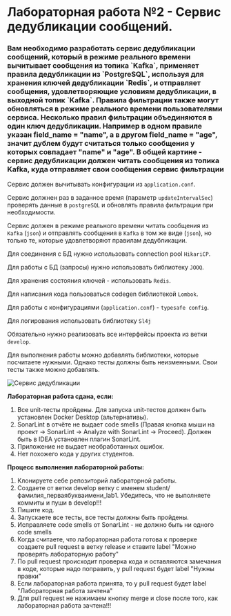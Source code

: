 <h1>Лабораторная работа №2 - Сервис дедубликации сообщений.</h1>

<h3>Вам необходимо разработать сервис дедубликации сообщений, который в режиме реального времени вычитывает сообщения из топика `Kafka`, 
применяет правила дедубликации из `PostgreSQL`, используя для хранения ключей дедубликации `Redis`, и отправляет сообщения, удовлетворяющие условиям дедубликации, в выходной топик `Kafka`.
Правила фильтрации также могут обновляться в режиме реального времени пользователями сервиса. Несколько правил фильтрации объединяются в один ключ дедубликации. Например в одном правиле указан field_name = "name", а в другом field_name = "age", 
значит дублем будут считаться только сообщения у которых совпадает "name" и "age". В общей картине - сервис дедубликации должен читать сообщения из топика Kafka, куда отправляет свои сообщения сервис фильтрации</h3>

Сервис должен вычитывать конфигурации из `application.conf`.

Сервис должнен раз в заданное время (параметр `updateIntervalSec`) проверять данные в `postgreSQL` и обновлять правила фильтрации при необходимости.

Сервис должен в режиме реального времени читать сообщения из `Kafka` (`json`) и отправлять сообщения в `Kafka` в том же виде (`json`), но только те, которые удовлетворяют правилам дедубликации.

Для соединения с БД нужно использовать connection pool `HikariCP`.

Для работы с БД (запросы) нужно использовать библиотеку `JOOQ`.

Для хранения состояния ключей - использовать `Redis`.

Для написания кода пользоваться codegen библиотекой `Lombok`.

Для работы с конфигурациями (`application.conf`) - `typesafe config`.

Для логирования использовать библиотеку `Sl4j`

Обязательно нужно реализовать все интерфейсы проекта из ветки `develop`.

Для выполнения работы можно добавлять библиотеки, которые посчитаете нужными. Однако тесты должны быть неизменными. Свои тесты также можно добавлять.

![Сервис дедубликации](https://user-images.githubusercontent.com/3996014/233505915-7b3bb434-93b0-4df5-9e0f-82935aee99f4.png)


**Лабораторная работа сдана, если:**
1. Все unit-тесты пройдены. Для запуска unit-тестов должен быть установлен Docker Desktop (альтернативы).
2. SonarLint в отчёте не выдает code smells (Правая кнопка мыши на проект -> SonarLint -> Analyze with SonarLint -> Proceed). Должен быть в IDEA установлен плагин SonarLint.
3. Приложение не выдает необработанных ошибок.
4. Нет похожего кода у других студентов.

**Процесс выполнения лабораторной работы:**
1. Клонируете себе репозиторий лабораторной работы. 
2. Создаете от ветки develop ветку с именем student/фамилия_перваябукваимени_lab1. Убедитесь, что не выполняете коммиты и пуши в develop!!!
3. Пишите код.
4. Запускаете все тесты, все тесты должны быть пройдены.
5. Исправляете code smells от SonarLint - не должно быть ни одного code smells
6. Когда считаете, что лабораторная работа готова к проверке создаете pull request в ветку release и ставите label 
"Можно проверять лабораторную работу"
7. По pull request происходит проверка кода и оставляются замечания в коде, которые надо поправить, у pull request будет label "Нужны правки"
8. Если лабораторная работа принята, то у pull request будет label "Лабораторная работа зачтена"
9. Для pull request не нажимаем кнопку merge и close после того, как лабораторная работа зачтена!!!
